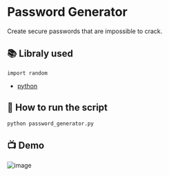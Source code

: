 # Password Generator

Create secure passwords that are impossible to crack.

## 📚 Libraly used

`import random`
+ [python](https://www.python.org/downloads)

## 🌟 How to run the script

```
python password_generator.py

```
## 📺 Demo

![image](https://user-images.githubusercontent.com/128680209/228145783-66fb8233-010f-4f9c-9219-252f4468bc3a.png)

